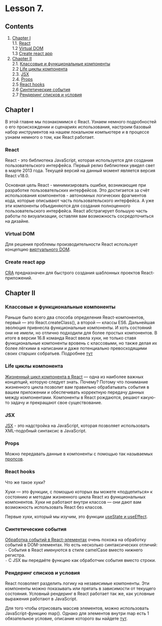 #  Lesson 7.

## Contents

1. [Chapter I](#chapter-i) \
   1.1. [React](#react) \
   1.2 [Virtual DOM](#virtual-dom) \
   1.3 [Create react app](#create-react-app) 
2. [Chapter II](#chapter-ii) \
   2.1. [Классовые и функциональные компоненты](#классовые-и-функциональные-компоненты) \
   2.2  [Life циклы компонента](#life-циклы-компонента) \
   2.3. [JSX](#jsx) \
   2.4. [Props](#props) \
   2.5  [React hooks](#react-hooks) \
   2.6 [Синтетические события](#синтетические-события) \
   2.7  [Рендеринг списков и условия](#рендеринг-списков-и-условия) 
## Chapter I

В этой главне мы познакомимся с React. Узнаем немного подробностей о его происхождении и сценариях использования, настроим базовый набор инструментов на нашем локальном компьютере и в процессе узнаем немного о том, как React работает.
  
### React

React - это библиотека JavaScript, которая используется для создания пользовательского интерфейса. Первый релиз библиотеки увидел свет в марте 2013 года. Текущей версий на данный момент является версия React v18.0.

Основная цель React - минимизировать ошибки, возникающие при разработке пользовательских интерфейсов. Это достигается за счёт использования компонентов - автономных логических фрагментов кода, которые описывают часть пользовательского интерфейса. А уже эти компоненты объединяются для создания полноценного пользовательского интерфейса. React абстрагирует большую часть работы по визуализации, оставляя вам возможность сосредоточиться на дизайне.

### Virtual DOM

Для решения проблемы производительности React использует концепцию [виртуального DOM](./materials/VirtualDom.md).
### Create react app

[CRA](./materials/CRA.md) предназначен для быстрого создания шаблонных проектов React-приложений.
## Chapter II

### Классовые и функциональные компоненты

Раньше было всего два способа определения React-компонентов, первый — это React.createClass(), а второй — классы ES6.
Дальнейшая эволюция привнесла функциональные компоненты. И хоть состояний они не имели, но отлично подходили для более простых компонентов.
В итоге в версии 16.8 команда React ввела хуки, не только ставя функциональные компоненты вровень с классовыми, но также делая их более лёгкими в написании и даже потенциально превосходящими своих старших собратьев.
Подробнее [тут](./materials/Class_func_components.md)

### Life циклы компонента

[Жизненный цикл компонента в React](./materials/Life_cycles.md) — одна из наиболее важных концепций, которую следует знать. Почему? Потому что понимание жизненного цикла позволит вам правильно обрабатывать события в вашем приложении и обеспечивать корректную передачу данных между компонентами. Компоненты в React рождаются, решают какую-то задачу и прекращают свое существование.

### JSX

[JSX](./materials/JSX.md) - это надстройка на JavaScript, которая позволяет использовать XML-подобный синтаксис в JavaScript.

### Props

Можно передавать данные в компоненты с помощью так называемых [пропсов](./materials//Props.md).

### React hooks

Что же такое хуки?

Хуки — это функции, с помощью которых вы можете «подцепиться» к состоянию и методам жизненного цикла React из функциональных компонентов. Хуки не работают внутри классов — они дают вам возможность использовать React без классов.

Первыe хуки, который мы изучим, это функции [useState и useEffect](./materials/React_hooks.md).

### Синтетические события

[Обработка событий в React-элементах](./materials/Synthetic_events.md) очень похожа на обработку событий в DOM-элементах. Но есть несколько синтаксических отличий: \
`-` События в React именуются в стиле camelCase вместо нижнего регистра. \
`-` С JSX вы передаёте функцию как обработчик события вместо строки.

### Рендеринг списков и условия

React позволяет разделить логику на независимые компоненты. Эти компоненты можно показывать или прятать в зависимости от текущего состояния.
Условный рендеринг в React работает так же, как условные выражения работают в JavaScript.

Для того чтобы отрисовать массив элементов, можно использовать JavaScript-функцию map(). Однако для элементов внутри map есть 1 обязательное условие, описание которого вы найдете [тут](./materials/React_key.md).
